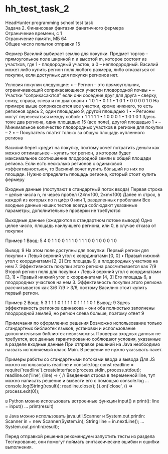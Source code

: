 # hh_test_task_2
HeadHunter programming school test task  
Задача 2. Финансовая фантазия фанатичного фермера  
Ограничение времени, с	1  
Ограничение памяти, МБ	64  
Общее число попыток отправки	15  

Фермер Василий выбирает землю для покупки. Предмет торгов – прямоугольное поле шириной n и высотой m, которое состоит из участков, где 1 - плодородный участок, а 0 – неплодородный. Василий может либо купить регион поля любого размера, либо отказаться от покупки, если доступных для покупки регионов нет.


Условия покупки следующие:
•	– Регион – это прямоугольник, ограничивающий соприкасающиеся участки плодородной почвы
•	– Участки "соприкасаются" если они соседние друг для друга – сверху, снизу, справа, слева и по диагонали
•	  1 0 1
•	  0 1 1
•	  1 0 1
•	  0 0 0
  0 1 0
На примере выше соприкасаются все участки, кроме нижнего, то есть регионов здесь 2, один площадью 9, другой площадью 1
•	– Регионы могут пересекаться между собой:
•	  1 1 1 1 1
•	  1 0 0 0 1
•	  1 0 1 0 1
Здесь тоже два региона, один площадью 15 (все поле), другой площадью 1
•	– Минимальное количество плодородных участков в регионе для покупки – 2
•	– Покупатель платит только за общую площадь купленного региона


Василий берет кредит на покупку, поэтому хочет потратить деньги как можно оптимальнее – купить тот регион, в котором будет максимальное соотношение плодородной земли к общей площади региона. Если есть несколько регионов с одинаковой «эффективностью», то Василий хочет купить бóльший из них по площади.
Нужно определить площадь региона, который стоит купить фермеру


Входные данные (поступают в стандартный поток ввода)
Первая строка – целые числа n, m через пробел (2≤n≤100, 2≤m≤100)
Далее m строк, в каждой из которых по n цифр 0 или 1, разделенных пробелами
Все входные данные наших тестов всегда соблюдают указанные параметры, дополнительные проверки не требуются


Выходные данные (ожидаются в стандартном потоке вывода)
Одно целое число, площадь наилучшего региона, или 0, в случае отказа от покупки


Пример 1
Ввод:
5 4
0 1 1 0 0
1 1 1 0 1
1 1 0 0 1
0 0 0 1 0


Вывод:
9
На этом поле доступны для покупки:
Первый регион для покупки
•	Левый верхний угол с координатами [0, 0]
•	Правый нижний угол с координатами [2, 2]
Его площадь 9, а плодородных участков на нем 7. Эффективность покупки этого региона рассчитывается как 7/9
Второй регион поля для покупки
•	Левый верхний угол с координатами [3, 1]
•	Правый нижний угол с координатами [4, 3]
Его площадь 6, а плодородных участков на нем 3. Эффективность покупки этого региона рассчитывается как 3/6
7/9 > 3/6, поэтому Василию стоит купить первый регион.


Пример 2
Ввод:
5 3
1 1 1 0 1
1 1 1 0 1
1 1 1 0 1
Вывод:
9
Здесь эффективность регионов одинакова – они оба полностью заполнены плодородной землей, но регион слева больше, поэтому ответ 9



Примечания по оформлению решения
Возможно использование только стандартных библиотек языков, установки и использование дополнительных библиотек невозможны.
Проверка входных данных не требуется, все данные гарантированно соблюдают условия, указанные в разделе входные данные
При отправке решений на Java необходимо назвать исполняемый класс Main. В решении не нужно указывать пакет.


Примеры работы со стандартными потоками ввода и вывода
Для JS можно использовать readline и console.log:
const readline = require('readline').createInterface(process.stdin, process.stdout);
readline.on('line', (line) => {
    // Введенная строка в переменной line, тут можно написать решение и вывести его с помощью console.log
    ...
    console.log(String(result));
    readline.close();
}).on('close', () => process.exit(0));


в Python можно использовать встроенные функции input() и print():
line = input()
...
print(result)


в Java можно использовать java.util.Scanner и System.out.println:
Scanner in = new Scanner(System.in);
String line = in.nextLine();
...
System.out.println(result);


Перед отправкой решения рекомендуем запустить тесты из раздела Тестирование, они помогут поймать синтаксические ошибки и ошибки выполнения.

